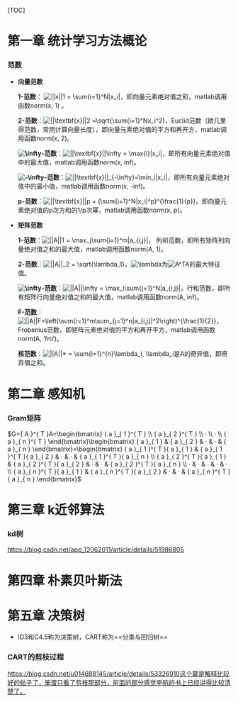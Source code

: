 [TOC]

# 第一章 统计学习方法概论

### 范数

- **向量范数**

  **1-范数**： ![||x||_1 = \sum_{i=1}^N|x_i|](https://www.zhihu.com/equation?tex=%7C%7Cx%7C%7C_1+%3D+%5Csum_%7Bi%3D1%7D%5EN%7Cx_i%7C)，即向量元素绝对值之和，matlab调用函数norm(x, 1) 。

  **2-范数**：![||\textbf{x}||_2 =\sqrt{\sum_{i=1}^Nx_i^2}](https://www.zhihu.com/equation?tex=%7C%7C%5Ctextbf%7Bx%7D%7C%7C_2+%3D%5Csqrt%7B%5Csum_%7Bi%3D1%7D%5ENx_i%5E2%7D)，Euclid范数（欧几里得范数，常用计算向量长度），即向量元素绝对值的平方和再开方，matlab调用函数norm(x, 2)。

  **![\infty](https://www.zhihu.com/equation?tex=%5Cinfty)-范数**：![||\textbf{x}||_\infty = \max_{i}|x_i|](https://www.zhihu.com/equation?tex=%7C%7C%5Ctextbf%7Bx%7D%7C%7C_%5Cinfty+%3D+%5Cmax_%7Bi%7D%7Cx_i%7C)，即所有向量元素绝对值中的最大值，matlab调用函数norm(x, inf)。

  **![-\infty](https://www.zhihu.com/equation?tex=-%5Cinfty)-范数**：![||\textbf{x}||_{-\infty}=\min_i|x_i|](https://www.zhihu.com/equation?tex=%7C%7C%5Ctextbf%7Bx%7D%7C%7C_%7B-%5Cinfty%7D%3D%5Cmin_i%7Cx_i%7C)，即所有向量元素绝对值中的最小值，matlab调用函数norm(x, -inf)。

  **p-范数**：![||\textbf{x}||_p = (\sum_{i=1}^N|x_i|^p)^{\frac{1}{p}}](https://www.zhihu.com/equation?tex=%7C%7C%5Ctextbf%7Bx%7D%7C%7C_p+%3D+%28%5Csum_%7Bi%3D1%7D%5EN%7Cx_i%7C%5Ep%29%5E%7B%5Cfrac%7B1%7D%7Bp%7D%7D)，即向量元素绝对值的p次方和的1/p次幂，matlab调用函数norm(x, p)。

- **矩阵范数**

  **1-范数**：![||A||_1 = \max_j\sum_{i=1}^m|a_{i,j}|](https://www.zhihu.com/equation?tex=%7C%7CA%7C%7C_1+%3D+%5Cmax_j%5Csum_%7Bi%3D1%7D%5Em%7Ca_%7Bi%2Cj%7D%7C)， 列和范数，即所有矩阵列向量绝对值之和的最大值，matlab调用函数norm(A, 1)。

  **2-范数**：![||A||_2 = \sqrt{\lambda_1}](https://www.zhihu.com/equation?tex=%7C%7CA%7C%7C_2+%3D+%5Csqrt%7B%5Clambda_1%7D)，![\lambda<br/>](https://www.zhihu.com/equation?tex=%5Clambda%3Cbr%2F%3E)为![A^TA](https://www.zhihu.com/equation?tex=A%5ETA)的最大特征值。

  **![\infty](https://www.zhihu.com/equation?tex=%5Cinfty)-范数**：![||A||_\infty = \max_i\sum_{j=1}^N|a_{i,j}|](https://www.zhihu.com/equation?tex=%7C%7CA%7C%7C_%5Cinfty+%3D+%5Cmax_i%5Csum_%7Bj%3D1%7D%5EN%7Ca_%7Bi%2Cj%7D%7C)，行和范数，即所有矩阵行向量绝对值之和的最大值，matlab调用函数norm(A, inf)。

  **F-范数**：![||A||_F=\left(\sum_{i=1}^m\sum_{j=1}^n|a_{i,j}|^2\right)^{\frac{1}{2}}](https://www.zhihu.com/equation?tex=%7C%7CA%7C%7C_F%3D%5Cleft%28%5Csum_%7Bi%3D1%7D%5Em%5Csum_%7Bj%3D1%7D%5En%7Ca_%7Bi%2Cj%7D%7C%5E2%5Cright%29%5E%7B%5Cfrac%7B1%7D%7B2%7D%7D)，Frobenius范数，即矩阵元素绝对值的平方和再开平方，matlab调用函数norm(A, ’fro‘)。

  **核范数**：![||A||_* = \sum_{i=1}^{n}\lambda_i, \lambda_i](https://www.zhihu.com/equation?tex=%7C%7CA%7C%7C_%2A+%3D+%5Csum_%7Bi%3D1%7D%5E%7Bn%7D%5Clambda_i%2C+%5Clambda_i)是A的奇异值，即奇异值之和。





# 第二章 感知机

### Gram矩阵

$G={ A }^{ T }A=\begin{bmatrix} { a }_{ 1 }^{ T } \\ { a }_{ 2 }^{ T } \\ · \\ · \\ { a }_{ n }^{ T } \end{bmatrix}\begin{bmatrix} { a }_{ 1 } & { a }_{ 2 } & · & · & { a }_{ n } \end{bmatrix}=\begin{bmatrix} { a }_{ 1 }^{ T }{ a }_{ 1 } & { a }_{ 1 }^{ T }{ a }_{ 2 } & · & · & { a }_{ 1 }^{ T }{ a }_{ n } \\ { a }_{ 2 }^{ T }{ a }_{ 1 } & { a }_{ 2 }^{ T }{ a }_{ 2 } & · & · & { a }_{ 2 }^{ T }{ a }_{ n } \\ · & · & · & · & · \\ { a }_{ n }^{ T }{ a }_{ 1 } & { a }_{ n }^{ T }{ a }_{ 2 } & · & · & { a }_{ n }^{ T }{ a }_{ n } \end{bmatrix}$







# 第三章 k近邻算法

### kd树

https://blog.csdn.net/app_12062011/article/details/51986805



# 第四章 朴素贝叶斯法





# 第五章 决策树

- ID3和C4.5称为决策树，CART称为==分类与回归树==

### CART的剪枝过程

https://blog.csdn.net/u014688145/article/details/53326910这个算是解释比较好的帖子了，笨蛋只看了剪枝那部分，前面的部分感觉李航的书上已经讲得比较清楚了。